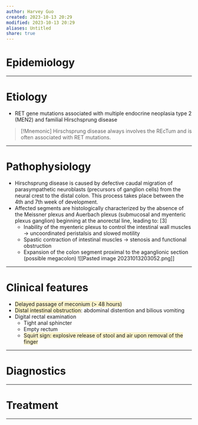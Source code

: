 ```yaml
---
author: Harvey Guo
created: 2023-10-13 20:29
modified: 2023-10-13 20:29
aliases: Untitled
share: true
---
```

# Epidemiology


---
# Etiology
- RET gene mutations associated with multiple endocrine neoplasia type 2 (MEN2) and familial Hirschsprung disease
>[!Mnemonic] 
>Hirschsprung disease always involves the REcTum and is often associated with RET mutations.

---
# Pathophysiology
- Hirschsprung disease is caused by defective caudal migration of parasympathetic neuroblasts (precursors of ganglion cells) from the neural crest to the distal colon. This process takes place between the 4th and 7th week of development.
- Affected segments are histologically characterized by the absence of the Meissner plexus and Auerbach plexus (submucosal and myenteric plexus ganglion) beginning at the anorectal line, leading to: [3]
	- Inability of the myenteric plexus to control the intestinal wall muscles → uncoordinated peristalsis and slowed motility
	- Spastic contraction of intestinal muscles → stenosis and functional obstruction
	- Expansion of the colon segment proximal to the aganglionic section (possible megacolon)
![[Pasted image 20231013203052.png]]

---
# Clinical features
- <span style="background:rgba(240, 200, 0, 0.2)">Delayed passage of meconium (> 48 hours) </span>
- <span style="background:rgba(240, 200, 0, 0.2)">Distal intestinal obstruction</span>: abdominal distention and bilious vomiting
- Digital rectal examination
	- Tight anal sphincter
	- Empty rectum
	- <span style="background:rgba(240, 200, 0, 0.2)">Squirt sign: explosive release of stool and air upon removal of the finger</span>

---
# Diagnostics


---
# Treatment


---
